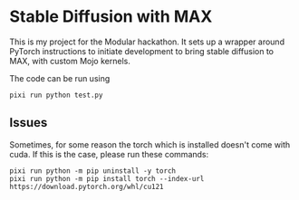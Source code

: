 # Stable Diffusion with MAX

This is my project for the Modular hackathon. It sets up a wrapper around PyTorch instructions to initiate development to bring stable diffusion to MAX, with custom Mojo kernels.

The code can be run using 
```
pixi run python test.py
```

## Issues 

Sometimes, for some reason the torch which is installed doesn't come with cuda. If this is the case, please run these commands:
```
pixi run python -m pip uninstall -y torch
pixi run python -m pip install torch --index-url https://download.pytorch.org/whl/cu121
```